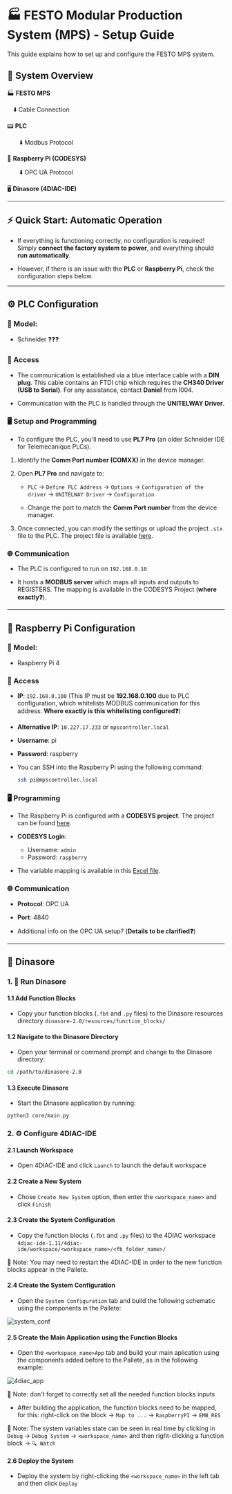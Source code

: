 # 🏭 FESTO Modular Production System (MPS) - Setup Guide 

This guide explains how to set up and configure the FESTO MPS system.

## 📌 System Overview

🏭 **FESTO MPS**  

&emsp;⬇️ Cable Connection  

📟 **PLC**  

&emsp;&emsp;⬇️ Modbus Protocol  

🍓 **Raspberry Pi (CODESYS)**  

&emsp;&emsp;⬇️ OPC UA Protocol  

🖥️ **Dinasore (4DIAC-IDE)**

---

## ⚡ Quick Start: Automatic Operation

- If everything is functioning correctly, no configuration is required! Simply **connect the factory system to power**, and everything should **run automatically**.

- However, if there is an issue with the **PLC** or **Raspberry Pi**, check the configuration steps below.

---

## ⚙️ PLC Configuration

### 🔲 Model: 

- Schneider ❓❓❓


### 🔐 Access

- The communication is established via a blue interface cable with a **DIN plug**. This cable contains an FTDI chip which requires the **CH340 Driver (USB to Serial)**. For any assistance, contact **Daniel** from I004.

- Communication with the PLC is handled through the **UNITELWAY Driver**.


### 🖥️ Setup and Programming 

- To configure the PLC, you'll need to use **PL7 Pro** (an older Schneider IDE for Telemecanique PLCs).

1. Identify the **Comm Port number (COMXX)** in the device manager.
     
2. Open **PL7 Pro** and navigate to:
   
   - `PLC` -> `Define PLC Address` -> `Options` -> `Configuration of the driver` -> `UNITELWAY Driver` -> `Configuration`
     
   - Change the port to match the **Comm Port number** from the device manager.
     
4. Once connected, you can modify the settings or upload the project `.stx` file to the PLC. The project file is available [here](https://github.com/DIGI2-FEUP/TF4iM/blob/main/plc/FactorisDemoPLC.stx).


### 🌐 Communication 

- The PLC is configured to run on `192.168.0.10`
  
- It hosts a **MODBUS server** which maps all inputs and outputs to REGISTERS. The mapping is available in the CODESYS Project (**where exactly❓**).

---

## 🍓 Raspberry Pi Configuration

### 🔲 Model: 

- Raspberry Pi 4


### 🔐 Access

- **IP**: `192.168.0.100` (This IP must be **192.168.0.100** due to PLC configuration, which whitelists MODBUS communication for this address. **Where exactly is this whitelisting configured❓**)
  
- **Alternative IP**: `10.227.17.233` or `mpscontroller.local`
  
- **Username**: pi
  
- **Password**: raspberry
  
- You can SSH into the Raspberry Pi using the following command:
   ```bash
   ssh pi@mpscontroller.local
   ```


### 🖥️ Programming

- The Raspberry Pi is configured with a **CODESYS project**. The project can be found [here](https://github.com/DIGI2-FEUP/TF4iM/blob/main/controller/factorisDemoController.project).

- **CODESYS Login**: 
  - Username: `admin`
  - Password: `raspberry`
    
- The variable mapping is available in this [Excel file](https://github.com/DIGI2-FEUP/TF4iM/blob/main/festo/Mapeamento_IOs.xlsx).

### 🌐 Communication 

- **Protocol**: OPC UA
  
- **Port**: 4840
  
- Additional info on the OPC UA setup? (**Details to be clarified❓**)

---

## 🦖 Dinasore

### 1. 🚀 Run Dinasore

#### 1.1 Add Function Blocks

- Copy your function blocks (`.fbt` and `.py` files) to the Dinasore resources directory `dinasore-2.0/resources/function_blocks/`

#### 1.2 Navigate to the Dinasore Directory

- Open your terminal or command prompt and change to the Dinasore directory:

 ```bash
 cd /path/to/dinasore-2.0
 ```

#### 1.3 Execute Dinasore

- Start the Dinasore application by running:

 ```bash
 python3 core/main.py
 ```

### 2. ⚙️ Configure 4DIAC-IDE

#### 2.1 Launch Workspace

- Open 4DIAC-IDE and click `Launch` to launch the default workspace

#### 2.2 Create a New System

- Chose `Create New System` option, then enter the `<workspace_name>` and click `Finish`

#### 2.3 Create the System Configuration

- Copy the function blocks (`.fbt` and `.py` files) to the 4DIAC workspace `4diac-ide-1.11/4diac-ide/workspace/<workspace_name>/<fb_folder_name>/`

📝 Note: You may need to restart the 4DIAC-IDE in order to the new function blocks appear in the Pallete.

#### 2.4 Create the System Configuration

- Open the `System Configuration` tab and build the following schematic using the components in the Pallete:

![system_conf](https://github.com/user-attachments/assets/3a492057-6bf1-4bc0-9926-caf9315dd2d5)

#### 2.5 Create the Main Application using the Function Blocks

- Open the `<workspace_name>App` tab and build your main aplication using the components added before to the Pallete, as in the following example:

![4diac_app](https://github.com/user-attachments/assets/ef5c3480-b41e-45a0-a6a5-b69ba3656515)

📝 Note: don't forget to correctly set all the needed function blocks inputs

- After building the application, the function blocks need to be mapped, for this: right-click on the block -> `Map to ...` -> `RaspberryPI` -> `EMB_RES`

📝 Note: The system variables state can be seen in real time by clicking in `Debug` -> `Debug System` -> `<workspace_name>` and then right-clicking a function block -> `🔍 Watch`

#### 2.6 Deploy the System

- Deploy the system by right-clicking the `<workspace_name>` in the left tab and then click `Deploy`
